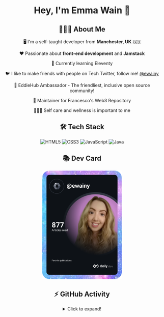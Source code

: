 <div align="center">
  
  # Hey, I'm Emma Wain 👋


## 👩🏼‍💻 About Me

🖥 I'm a self-taught developer from **Manchester, UK** 🇬🇧

❤️ Passionate about **front-end development** and **Jamstack**

🌱 Currently learning Eleventy 

🐦 I like to make friends with people on Tech Twitter, follow me! [@ewainy](https://twitter.com/ewainy) 

🐰 EddieHub Ambassador - The friendliest, inclusive open source community!

🚀 Maintainer for Francesco's Web3 Repository

🧘🏼‍♀️ Self care and wellness is important to me 

## 🛠 Tech Stack

<img alt="HTML5" src="https://img.shields.io/badge/html5-%23f4c5ff.svg?style=for-the-badge&logo=html5&logoColor=000000"/>
<img alt="CSS3" src="https://img.shields.io/badge/css3-%23cdc9ff.svg?style=for-the-badge&logo=css3&logoColor=000000"/>
<img alt="JavaScript" src="https://img.shields.io/badge/javascript-%23c7e2ff.svg?style=for-the-badge&logo=javascript&logoColor=000000"/>
<img alt="Java" src="https://img.shields.io/badge/java-%23c2fffb.svg?style=for-the-badge&logo=java&logoColor=000000"/>


## 📚 Dev Card
<a href="https://app.daily.dev/ewainy"><img src="https://github.com/ewainy/ewainy/blob/main/devcard.svg" width="250" alt="my dev card which shows a picture of me and shows articles read and favourite tech categories from the platform daily dev"/></a>


## ⚡ GitHub Activity

<details>
  <summary>Click to expand!</summary>
  
<!--START_SECTION:activity-->
1. 💪 Opened PR [#231](https://github.com/FrancescoXX/free-Web3-resources/pull/231) in [FrancescoXX/free-Web3-resources](https://github.com/FrancescoXX/free-Web3-resources)
2. ❗️ Opened issue [#230](https://github.com/FrancescoXX/free-Web3-resources/issues/230) in [FrancescoXX/free-Web3-resources](https://github.com/FrancescoXX/free-Web3-resources)
3. 🎉 Merged PR [#2048](https://github.com/EddieHubCommunity/hacktoberfest-practice/pull/2048) in [EddieHubCommunity/hacktoberfest-practice](https://github.com/EddieHubCommunity/hacktoberfest-practice)
4. 🎉 Merged PR [#2045](https://github.com/EddieHubCommunity/hacktoberfest-practice/pull/2045) in [EddieHubCommunity/hacktoberfest-practice](https://github.com/EddieHubCommunity/hacktoberfest-practice)
5. 🗣 Commented on [#150](https://github.com/FrancescoXX/free-Web3-resources/issues/150) in [FrancescoXX/free-Web3-resources](https://github.com/FrancescoXX/free-Web3-resources)
<!--END_SECTION:activity-->

</details>



</div>

